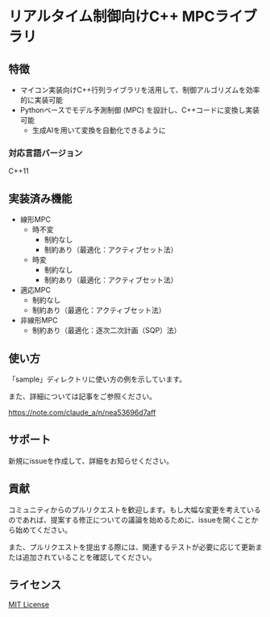 # リアルタイム制御向けC++ MPCライブラリ

## 特徴

- マイコン実装向けC++行列ライブラリを活用して、制御アルゴリズムを効率的に実装可能
- Pythonベースでモデル予測制御 (MPC) を設計し、C++コードに変換し実装可能
  - 生成AIを用いて変換を自動化できるように

### 対応言語バージョン

C++11

## 実装済み機能

- 線形MPC
  - 時不変
    - 制約なし
    - 制約あり（最適化：アクティブセット法）
  - 時変
    - 制約なし
    - 制約あり（最適化：アクティブセット法）
- 適応MPC
  - 制約なし
  - 制約あり（最適化：アクティブセット法）
- 非線形MPC
  - 制約あり（最適化：逐次二次計画（SQP）法）

## 使い方

「sample」ディレクトリに使い方の例を示しています。

また、詳細については記事をご参照ください。

https://note.com/claude_a/n/nea53696d7aff

## サポート

新規にissueを作成して、詳細をお知らせください。

## 貢献

コミュニティからのプルリクエストを歓迎します。もし大幅な変更を考えているのであれば、提案する修正についての議論を始めるために、issueを開くことから始めてください。

また、プルリクエストを提出する際には、関連するテストが必要に応じて更新または追加されていることを確認してください。

## ライセンス

[MIT License](./LICENSE.txt)
